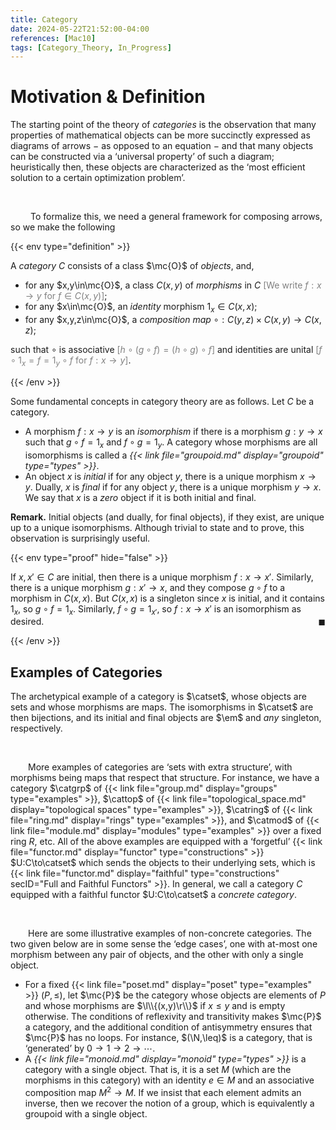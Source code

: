 ```yaml
---
title: Category
date: 2024-05-22T21:52:00-04:00
references: [Mac10]
tags: [Category_Theory, In_Progress]
---
```


# Motivation & Definition

The starting point of the theory of *categories* is the observation that many properties of mathematical objects can be more succinctly expressed as diagrams of arrows $-$ as opposed to an equation $-$ and that many objects can be constructed via a ‘universal property’ of such a diagram; heuristically then, these objects are characterized as the ‘most efficient solution to a certain optimization problem’.

<br>

&emsp;&emsp; To formalize this, we need a general framework for composing arrows, so we make the following

{{< env type="definition" >}}

A *category* $C$ consists of a class $\mc{O}$ of *objects*, and,
* for any $x,y\in\mc{O}$, a class $C(x,y)$ of *morphisms* in $C$ <span style="color:gray">[We write $f:x\to y$ for $f\in C(x,y)$]</span>;
* for any $x\in\mc{O}$, an *identity* morphism $1_x\in C(x,x)$;
* for any $x,y,z\in\mc{O}$, a *composition map* $\circ:C(y,z)\times C(x,y)\to C(x,z)$;

such that $\circ$ is associative <span style="color:gray">[$h\circ(g\circ f)=(h\circ g)\circ f$]</span> and identities are unital <span style="color:gray">[$f\circ1_x=f=1_y\circ f$ for $f:x\to y$]</span>.

{{< /env >}}

Some fundamental concepts in category theory are as follows. Let $C$ be a category.
* A morphism $f:x\to y$ is an *isomorphism* if there is a morphism $g:y\to x$ such that $g\circ f=1_x$ and $f\circ g=1_y$. A category whose morphisms are all isomorphisms is called a *{{< link file="groupoid.md" display="groupoid" type="types" >}}*.
* An object $x$ is *initial* if for any object $y$, there is a unique morphism $x\to y$. Dually, $x$ is *final* if for any object $y$, there is a unique morphism $y\to x$. We say that $x$ is a *zero* object if it is both initial and final.

**Remark.**  Initial objects (and dually, for final objects), if they exist, are unique up to a unique isomorphisms. Although trivial to state and to prove, this observation is surprisingly useful.

<div class="space"></div>

{{< env type="proof" hide="false" >}}

If $x,x'\in C$ are initial, then there is a unique morphism $f:x\to x'$. Similarly, there is a unique morphism $g:x'\to x$, and they compose $g\circ f$ to a morphism in $C(x,x)$. But $C(x,x)$ is a singleton since $x$ is initial, and it contains $1_x$, so $g\circ f=1_x$. Similarly, $f\circ g=1_{x'}$, so $f:x\to x'$ is an isomorphism as desired.<span style="float:right;">$\blacksquare$</span>

{{< /env >}}

## Examples of Categories

The archetypical example of a category is $\catset$, whose objects are sets and whose morphisms are maps. The isomorphisms in $\catset$ are then bijections, and its initial and final objects are $\em$ and *any* singleton, respectively.

<br>

&emsp;&emsp;More examples of categories are ‘sets with extra structure’, with morphisms being maps that respect that structure. For instance, we have a category $\catgrp$ of {{< link file="group.md" display="groups" type="examples" >}}, $\cattop$ of {{< link file="topological_space.md" display="topological spaces" type="examples" >}}, $\catring$ of {{< link file="ring.md" display="rings" type="examples" >}}, and $\catmod$ of {{< link file="module.md" display="modules" type="examples" >}} over a fixed ring $R$, etc. All of the above examples are equipped with a ‘forgetful’ {{< link file="functor.md" display="functor" type="constructions" >}} $U:C\to\catset$ which sends the objects to their underlying sets, which is {{< link file="functor.md" display="faithful" type="constructions" secID="Full and Faithful Functors" >}}. In general, we call a category $C$ equipped with a faithful functor $U:C\to\catset$ a *concrete category*.

<br>

&emsp;&emsp;Here are some illustrative examples of non-concrete categories. The two given below are in some sense the ‘edge cases’, one with at-most one morphism between any pair of objects, and the other with only a single object.
* For a fixed {{< link file="poset.md" display="poset" type="examples" >}} $(P,\leq)$, let $\mc{P}$ be the category whose objects are elements of $P$ and whose morphisms are $\l\\{(x,y)\r\\}$ if $x\leq y$ and is empty otherwise. The conditions of reflexivity and transitivity makes $\mc{P}$ a category, and the additional condition of antisymmetry ensures that $\mc{P}$ has no loops. For instance, $(\N,\leq)$ is a category, that is ‘generated’ by $0\rightarrow1\rightarrow2\rightarrow\cdots$.
* A *{{< link file="monoid.md" display="monoid" type="types" >}}* is a category with a single object. That is, it is a set $M$ (which are the morphisms in this category) with an identity $e\in M$ and an associative composition map $M^2\to M$. If we insist that each element admits an inverse, then we recover the notion of a group, which is equivalently a groupoid with a single object.
